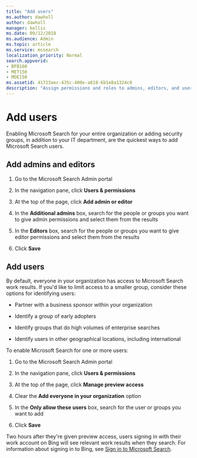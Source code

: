 ```yaml
---
title: "Add users"
ms.author: dawholl
author: dawholl
manager: kellis
ms.date: 09/12/2018
ms.audience: Admin
ms.topic: article
ms.service: mssearch
localization_priority: Normal
search.appverid:
- BFB160
- MET150
- MOE150
ms.assetid: 41723aec-435c-400e-a818-6b1e8a1324c0
description: "Assign permissions and roles to admins, editors, and users in the Microsoft Search Admin portal"
---
```


# Add users

Enabling Microsoft Search for your entire organization or adding security groups, in addition to your IT department, are the quickest ways to add Microsoft Search users.
  
## Add admins and editors

1. Go to the Microsoft Search Admin portal
    
2. In the navigation pane, click **Users &amp; permissions**
    
3. At the top of the page, click **Add admin or editor**
    
4. In the **Additional admins** box, search for the people or groups you want to give admin permissions and select them from the results 
    
5. In the **Editors** box, search for the people or groups you want to give editor permissions and select them from the results 
    
6. Click **Save**
    
## Add users

By default, everyone in your organization has access to Microsoft Search work results. If you'd like to limit access to a smaller group, consider these options for identifying users:
  
- Partner with a business sponsor within your organization
    
- Identify a group of early adopters
    
- Identify groups that do high volumes of enterprise searches
    
- Identify users in other geographical locations, including international
    
To enable Microsoft Search for one or more users:
  
1. Go to the Microsoft Search Admin portal
    
2. In the navigation pane, click **Users &amp; permissions**
    
3. At the top of the page, click **Manage preview access**
    
4. Clear the **Add everyone in your organization** option 
    
5. In the **Only allow these users** box, search for the user or groups you want to add 
    
6. Click **Save**
    
Two hours after they're given preview access, users signing in with their work account on Bing will see relevant work results when they search. For information about signing in to Bing, see [Sign in to Microsoft Search](use/sign-in.md).